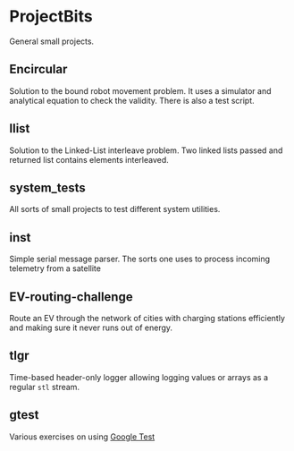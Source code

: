 # ProjectBits
General small projects.

## Encircular
Solution to the bound robot movement problem. It uses a simulator and analytical equation to check the validity. There is also a test script.

## llist
Solution to the Linked-List interleave problem. Two linked lists passed and returned list contains elements interleaved.

## system_tests
All sorts of small projects to test different system utilities.

## inst
Simple serial message parser. The sorts one uses to process incoming telemetry from a satellite

## EV-routing-challenge
Route an EV through the network of cities with charging stations efficiently and making sure it never runs out of energy.

## tlgr
Time-based header-only logger allowing logging values or arrays as a regular `stl` stream.

## gtest
Various exercises on using [Google Test](https://github.com/google/googletest)